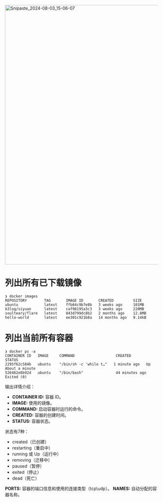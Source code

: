 <img width="855" alt="Snipaste_2024-08-03_15-06-07" src="https://github.com/user-attachments/assets/8c53f9a1-903c-4f7e-a630-347f7de7c153">

# 列出所有已下载镜像
```shell
❯ docker images
REPOSITORY        TAG       IMAGE ID       CREATED         SIZE
ubuntu            latest    ffb64c9b7e8b   3 weeks ago     101MB
b3log/siyuan      latest    caf98195a3c3   3 weeks ago     220MB
soulteary/flare   latest    843d799dc8b2   2 months ago    12.8MB
hello-world       latest    ee301c921b8a   14 months ago   9.14kB
``` 

# 列出当前所有容器
```shell
❯ docker ps -a
CONTAINER ID   IMAGE     COMMAND                   CREATED              STATUS      
2295f62c584b   ubuntu    "/bin/sh -c 'while t…"   1 minute ago   Up About a minute
526462e8b92d   ubuntu    "/bin/bash"               44 minutes ago       Exited (0) 
``` 

输出详情介绍：
- **CONTAINER ID:**  容器 ID。
- **IMAGE:**  使用的镜像。
- **COMMAND:**  启动容器时运行的命令。
- **CREATED:**  容器的创建时间。
- **STATUS:**  容器状态。

状态有7种：
* created（已创建）
* restarting（重启中）
* running 或 Up（运行中）
* removing（迁移中）
* paused（暂停）
* exited（停止）
* dead（死亡）

**PORTS:**  容器的端口信息和使用的连接类型（tcp\udp）。
**NAMES:**  自动分配的容器名称。
